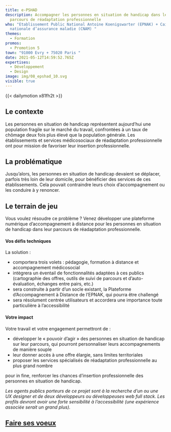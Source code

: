```yaml
---
title: e-PSHAD
description: Accompagner les personnes en situation de handicap dans leur
  parcours de réadaptation professionnelle
who: "Etablissement Public National Antoine Koenigswarter (EPNAK) + Caisse
  nationale d’assurance maladie (CNAM) "
themes:
  - Formation
promos:
  - Promotion 5
town: "91000 Evry + 75020 Paris "
date: 2021-05-12T14:59:52.765Z
expertises:
  - Développement
  - Design
image: img/08_epshad_10.svg
visible: true
---
```


{{< dailymotion x81fh2t >}}

## Le contexte

Les personnes en situation de handicap représentent aujourd’hui une population fragile sur le marché du travail, confrontées à un taux de chômage deux fois plus élevé que la population générale. Les établissements et services médicosociaux de réadaptation professionnelle ont pour mission de favoriser leur insertion professionnelle.

## La problématique

Jusqu’alors, les personnes en situation de handicap devaient se déplacer, parfois très loin de leur domicile, pour bénéficier des services de ces établissements. Cela pouvait contraindre leurs choix d’accompagnement ou les conduire à y renoncer.

## Le terrain de jeu

Vous voulez résoudre ce problème ? Venez développer une plateforme numérique d’accompagnement à distance pour les personnes en situation de handicap dans leur parcours de réadaptation professionnelle.

#### Vos défis techniques

La solution :

- comportera trois volets : pédagogie, formation à distance et accompagnement médicosocial
- intègrera un éventail de fonctionnalités adaptées à ces publics (cartographie des offres, outils de suivi de parcours et d’auto-évaluation, échanges entre pairs, etc.)
- sera construite à partir d’un socle existant, la Plateforme d’Accompagnement à Distance de l’EPNAK, qui pourra être challengé
- sera résolument centrée utilisateurs et accordera une importance toute particulière à l’accessibilité

#### Votre impact 

Votre travail et votre engagement permettront de :

- développer le « pouvoir d’agir » des personnes en situation de handicap sur leur parcours, qui pourront personnaliser leurs accompagnements de manière souple
- leur donner accès à une offre élargie, sans limites territoriales
- proposer les services spécialisés de réadaptation professionnelle au plus grand nombre

pour in fine, renforcer les chances d’insertion professionnelle des personnes en situation de handicap.

_Les agents publics porteurs de ce projet sont à la recherche d’un ou une UX designer et de deux développeurs ou développeuses web full stack. Les profils devront avoir une forte sensibilité à l’accessibilité (une expérience associée serait un grand plus)._

## [Faire ses voeux](https://www.demarches-simplifiees.fr/commencer/aac-eig5-voeux)
